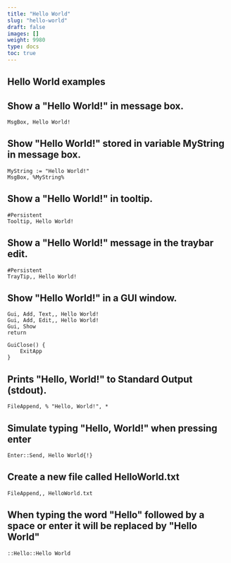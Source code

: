 ```yaml
---
title: "Hello World"
slug: "hello-world"
draft: false
images: []
weight: 9980
type: docs
toc: true
---
```


## Hello World examples
## Show a "Hello World!" in message box.

    MsgBox, Hello World!

## Show "Hello World!" stored in variable MyString in message box.

    MyString := "Hello World!"
    MsgBox, %MyString%

## Show a "Hello World!" in tooltip.

    #Persistent
    Tooltip, Hello World!

## Show a "Hello World!" message in the traybar edit.
    #Persistent
    TrayTip,, Hello World!

## Show "Hello World!" in a GUI window.
    Gui, Add, Text,, Hello World!
    Gui, Add, Edit,, Hello World!
    Gui, Show
    return

    GuiClose() {
        ExitApp
    }

## Prints "Hello, World!" to Standard Output (stdout).

    FileAppend, % "Hello, World!", *

## Simulate typing "Hello, World!" when pressing enter

    Enter::Send, Hello World{!}

## Create a new file called HelloWorld.txt

    FileAppend,, HelloWorld.txt

## When typing the word "Hello" followed by a space or enter it will be replaced by "Hello World"

    ::Hello::Hello World


